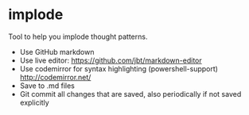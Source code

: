 # implode
Tool to help you implode thought patterns.


- Use GitHub markdown
- Use live editor: https://github.com/jbt/markdown-editor
- Use codemirror for syntax highlighting (powershell-support) http://codemirror.net/
- Save to .md files
- Git commit all changes that are saved, also periodically if not saved explicitly
